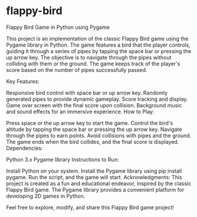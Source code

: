 # flappy-bird
Flappy Bird Game in Python using Pygame

This project is an implementation of the classic Flappy Bird game using the Pygame library in Python. The game features a bird that the player controls, guiding it through a series of pipes by tapping the space bar or pressing the up arrow key. The objective is to navigate through the pipes without colliding with them or the ground. The game keeps track of the player's score based on the number of pipes successfully passed.

Key Features:

Responsive bird control with space bar or up arrow key.
Randomly generated pipes to provide dynamic gameplay.
Score tracking and display.
Game over screen with the final score upon collision.
Background music and sound effects for an immersive experience.
How to Play:

Press space or the up arrow key to start the game.
Control the bird's altitude by tapping the space bar or pressing the up arrow key.
Navigate through the pipes to earn points.
Avoid collisions with pipes and the ground.
The game ends when the bird collides, and the final score is displayed.
Dependencies:

Python 3.x
Pygame library
Instructions to Run:

Install Python on your system.
Install the Pygame library using pip install pygame.
Run the script, and the game will start.
Acknowledgments:
This project is created as a fun and educational endeavor, inspired by the classic Flappy Bird game. The Pygame library provides a convenient platform for developing 2D games in Python.

Feel free to explore, modify, and share this Flappy Bird game project!
